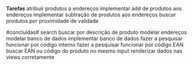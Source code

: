 **Tarefas**
atribuir produtos a endereços
implementar add de produtos aos endereços
implementar subtração de produtos aos endereços
buscar produtos por proximidade de validade
                     
#concluídas#
search buscar por descrição de produto
modelar endereços 
modelar banco de dados
implementar banco de dados
fazer a pesquisar funcionar por código interno
fazer a pesquisar funcionar por código EAN
buscar  EAN ou código do produto no mesmo input
renderizar dados nas views corretamente
